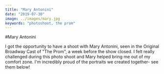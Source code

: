 ```yaml
---
title: "Mary Antonini"
date: "2019-07-30"
image: ../images/mary.jpg
keywords: "photoshoot, the prom"
---
```


#Mary Antonini

I got the opportunity to have a shoot with Mary Antonini, seen in the Original Broadway Cast of "The Prom", a week before the show closed. I felt really challenged during this photo shoot and Mary helped bring me out of my comfort zone. I'm incredibly proud of the portraits we created together- see them below!
